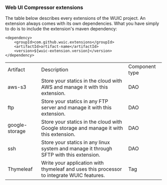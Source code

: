 ### Web UI Compressor extensions

The table below describes every extensions of the WUIC project. An extension always comes with its own
dependencies. What you have simply to do is to include the extension's maven dependency:

```
<dependency>
    <groupId>com.github.wuic.extensions</groupId>
    <artifactId>artifact-name</artifactId>
    <version>${wuic-extension.version}</version>
</dependency>
```

<table width=100% height=100%>
    <tr>
        <td>Artifact</td>
        <td>Description</td>
        <td>Component type</td>
    </tr>
        <td>aws-s3</td>
        <td>
            Store your statics in the cloud with AWS and manage it with this extension.
        </td>
        <td>
            DAO
        </td>
    </tr>
    <tr>
        <td>ftp</td>
        <td>
            Store your statics in any FTP server and manage it with this extension.
        </td>
        <td>
            DAO
        </td>
    </tr>
    <tr>
        <td>google-storage</td>
        <td>
            Store your statics in the cloud with Google storage and manage it with this extension.
        </td>
        <td>
            DAO
        </td>
    </tr>
    <tr>
        <td>ssh</td>
        <td>
            Store your statics in any linux system and manage it through SFTP with this extension.
        </td>
        <td>
            DAO
        </td>
    </tr>
    <tr>
        <td>Thymeleaf</td>
        <td>
            Write your application with thymeleaf and uses this processor to integrate WUIC features.
        </td>
        <td>
            Tag
        </td>
    </tr>
</table>
